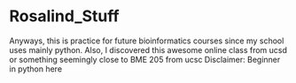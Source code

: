# Rosalind_Stuff
Anyways, this is practice for future bioinformatics courses since my school uses mainly python. 
Also, I discovered this awesome online class from ucsd or something seemingly close to BME 205 from ucsc 
Disclaimer: Beginner in python here 